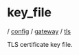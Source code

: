 # key_file

/ [config](/ref/config/index.md) / [gateway](/ref/config/config/gateway/index.md) / [tls](/ref/config/config/gateway/tls/index.md) 

TLS certificate key file.

